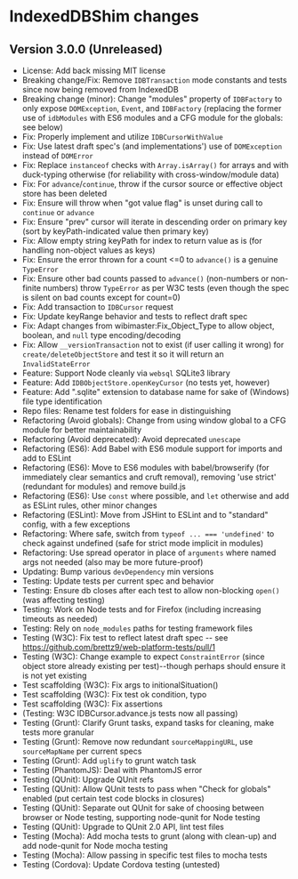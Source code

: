 # IndexedDBShim changes

## Version 3.0.0 (Unreleased)

- License: Add back missing MIT license
- Breaking change/Fix: Remove `IDBTransaction` mode constants and tests since
    now being removed from IndexedDB
- Breaking change (minor): Change "modules" property of `IDBFactory` to only
    expose `DOMException`, `Event`, and `IDBFactory` (replacing the former
    use of `idbModules` with ES6 modules and a CFG module for the globals:
    see below)
- Fix: Properly implement and utilize `IDBCursorWithValue`
- Fix: Use latest draft spec's (and implementations') use of `DOMException`
    instead of `DOMError`
- Fix: Replace `instanceof` checks with `Array.isArray()` for arrays and
    with duck-typing otherwise (for reliability with cross-window/module data)
- Fix: For `advance`/`continue`, throw if the cursor source or effective
    object store has been deleted
- Fix: Ensure will throw when "got value flag" is unset during call to
    `continue` or `advance`
- Fix: Ensure "prev" cursor will iterate in descending order on primary key
    (sort by keyPath-indicated value then primary key)
- Fix: Allow empty string keyPath for index to return value as is (for
    handling non-object values as keys)
- Fix: Ensure the error thrown for a count <=0 to `advance()` is a genuine
    `TypeError`
- Fix: Ensure other bad counts passed to `advance()` (non-numbers or non-finite
    numbers) throw `TypeError` as per W3C tests (even though the spec is
    silent on bad counts except for count=0)
- Fix: Add transaction to `IDBCursor` request
- Fix: Update keyRange behavior and tests to reflect draft spec
- Fix: Adapt changes from wibimaster:Fix_Object_Type to allow object, boolean,
    and `null` type encoding/decoding
- Fix: Allow `__versionTransaction` not to exist (if user calling it wrong)
    for `create/deleteObjectStore` and test it so it will return an
    `InvalidStateError`
- Feature: Support Node cleanly via `websql` SQLite3 library
- Feature: Add `IDBObjectStore.openKeyCursor` (no tests yet, however)
- Feature: Add ".sqlite" extension to database name for sake of (Windows)
    file type identification
- Repo files: Rename test folders for ease in distinguishing
- Refactoring (Avoid globals): Change from using window global to a CFG module
    for better maintainability
- Refactoring (Avoid deprecated): Avoid deprecated `unescape`
- Refactoring (ES6): Add Babel with ES6 module support for imports and add
    to ESLint
- Refactoring (ES6): Move to ES6 modules with babel/browserify (for
    immediately clear semantics and cruft removal), removing 'use strict'
    (redundant for modules) and remove build.js
- Refactoring (ES6): Use `const` where possible, and `let` otherwise and
    add as ESLint rules, other minor changes
- Refactoring (ESLint): Move from JSHint to ESLint and to "standard" config,
    with a few exceptions
- Refactoring: Where safe, switch from `typeof ... === 'undefined'` to
    check against undefined (safe for strict mode implicit in modules)
- Refactoring: Use spread operator in place of `arguments` where named
    args not needed (also may be more future-proof)
- Updating: Bump various `devDependency` min versions
- Testing: Update tests per current spec and behavior
- Testing: Ensure db closes after each test to allow non-blocking `open()`
    (was affecting testing)
- Testing: Work on Node tests and for Firefox (including increasing timeouts
    as needed)
- Testing: Rely on `node_modules` paths for testing framework files
- Testing (W3C): Fix test to reflect latest draft spec -- see <https://github.com/brettz9/web-platform-tests/pull/1>
- Testing (W3C): Change example to expect `ConstraintError` (since object
    store already existing per test)--though perhaps should ensure it is
    not yet existing
- Test scaffolding (W3C): Fix args to initionalSituation()
- Test scaffolding (W3C): Fix test ok condition, typo
- Test scaffolding (W3C): Fix assertions
- (Testing: W3C IDBCursor.advance.js tests now all passing)
- Testing (Grunt): Clarify Grunt tasks, expand tasks for cleaning, make tests
    more granular
- Testing (Grunt): Remove now redundant `sourceMappingURL`, use
    `sourceMapName` per current specs
- Testing (Grunt): Add `uglify` to grunt watch task
- Testing (PhantomJS): Deal with PhantomJS error
- Testing (QUnit): Upgrade QUnit refs
- Testing (QUnit): Allow QUnit tests to pass when "Check for globals" enabled
    (put certain test code blocks in closures)
- Testing (QUnit): Separate out QUnit for sake of choosing between browser
    or Node testing, supporting node-qunit for Node testing
- Testing (QUnit): Upgrade to QUnit 2.0 API, lint test files
- Testing (Mocha): Add mocha tests to grunt (along with clean-up) and add
    node-qunit for Node mocha testing
- Testing (Mocha): Allow passing in specific test files to mocha tests
- Testing (Cordova): Update Cordova testing (untested)
